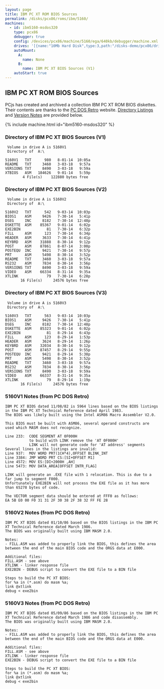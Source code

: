 ```yaml
---
layout: page
title: IBM PC XT ROM BIOS Sources
permalink: /disks/pcx86/roms/ibm/5160/
machines:
  - id: ibm5160-msdos320
    type: pcx86
    debugger: true
    config: /devices/pcx86/machine/5160/ega/640kb/debugger/machine.xml
    drives: '[{name:"10Mb Hard Disk",type:3,path:"/disks-demo/pcx86/drives/10mb/MSDOS320-C400.json"}]'
    autoMount:
      A:
        name: None
      B:
        name: IBM PC XT BIOS Sources (V1)
    autoStart: true
---
```


IBM PC XT ROM BIOS Sources
--------------------------

PCjs has created and archived a collection IBM PC XT ROM BIOS diskettes.  Their contents are thanks to the
[PC DOS Retro](https://sites.google.com/site/pcdosretro/) website.  [Directory Listings](#directory-of-ibm-pc-xt-bios-sources-v1)
and [Version Notes](#5160v1-notes-from-pc-dos-retro) are provided below.

{% include machine.html id="ibm5160-msdos320" %}

### Directory of IBM PC XT BIOS Sources (V1)

     Volume in drive A is 5160V1     
     Directory of  A:\
    
    5160V1   TXT      980   8-01-14  10:05a
    README   TXT     3460   3-03-18   9:57a
    VERSIONS TXT     8490   3-03-18   9:59a
    XTBIOS   ASM   184626   9-01-14   5:59p
            4 File(s)    122880 bytes free

### Directory of IBM PC XT BIOS Sources (V2)

     Volume in drive A is 5160V2     
     Directory of  A:\
    
    5160V2   TXT      542   9-03-14  10:03p
    BIOS1    ASM     9426   7-30-14   5:41p
    DSEG     INC     8182   7-30-14  12:48p
    DSKETTE  ASM    85367   9-01-14   6:02p
    EXE2BIN            81   7-30-14   6:32p
    FILL     ASM      123   7-30-14   6:34p
    HEADER   ASM     3633   7-30-14   6:41p
    KEYBRD   ASM    31888   8-30-14   9:12p
    POST     ASM    87861   8-07-14   3:00p
    POSTEQU  INC     9421   7-30-14   9:57p
    PRT      ASM     5498   8-30-14   3:52p
    README   TXT     3460   3-03-18   9:57a
    RS232    ASM     7834   8-30-14   3:56p
    VERSIONS TXT     8490   3-03-18   9:59a
    VIDEO    ASM    66334   8-31-14   9:35a
    XTLINK             79   7-30-14   6:28p
           16 File(s)     24576 bytes free

### Directory of IBM PC XT BIOS Sources (V3)

     Volume in drive A is 5160V3     
     Directory of  A:\
    
    5160V3   TXT      563   9-03-14  10:03p
    BIOS1    ASM     9426   7-30-14   5:41p
    DSEG     INC     8182   7-30-14  12:48p
    DSKETTE  ASM    85323   9-01-14   6:02p
    EXE2BIN            81   8-29-14   6:43p
    FILL     ASM      123   8-29-14   1:53p
    HEADER   ASM     3624   8-29-14   1:26p
    KEYBRD   ASM    32034   8-30-14   9:12p
    POST     ASM    87457   8-29-14   9:55p
    POSTEQU  INC     9421   8-29-14   5:38p
    PRT      ASM     5498   8-30-14   3:52p
    README   TXT     3460   3-03-18   9:57a
    RS232    ASM     7834   8-30-14   3:56p
    VERSIONS TXT     8490   3-03-18   9:59a
    VIDEO    ASM    66337   8-31-14   9:35a
    XTLINK             79   8-29-14   1:19p
           16 File(s)     24576 bytes free

### 5160V1 Notes (from PC DOS Retro) 

    IBM PC XT BIOS dated 11/08/82 is 5964 lines based on the BIOS listings in the IBM PC XT Technical Reference dated April 1983.
    The BIOS was likely built using the Intel ASM86 Macro Assembler V2.0.
    
    This BIOS must be built with ASM86, several operand constructs are used which MASM does not recognize.
    
    Line 233:  CODE SEGMENT AT 0F000H
               to build with LINK remove the 'AT 0F000H'
               LINK will not generate code for 'AT address' segments
    Several lines in the listings are invalid:
    Line 937:  MOV WORD PRT(1CH*4),OFFSET BLINK_INT
    Line 3384: JMP WORD PRT CS:[SI+OFFSET M1]
    Line 4572: MOV ES:[DI+2000H ,AH]
    Line 5473: MOV DATA_AREA[OFFSET INTR_FLAG]
    
    LINK will generate an .EXE file with 1 relocation. This is due to a far jump to segment F000.
    Unfortunately EXE2BIN will not process the EXE file as it has more than 65278 bytes of code.
    
    The VECTOR segment data should be entered at FFF0 as follows:
    EA 5B E0 00 F0 31 31 2F 30 38 2F 38 32 FF FE 28

### 5160V2 Notes (from PC DOS Retro)

    IBM PC XT BIOS dated 01/10/86 based on the BIOS listings in the IBM PC XT Technical Reference dated March 1986.
    The BIOS was originally built using IBM MASM 2.0.
    
    Notes:
    - FILL.ASM was added to properly link the BIOS, this defines the area between the end of the main BIOS code and the ORGS data at E000.
    
    Additional files:
    FILL.ASM - see above
    XTLINK - linker response file
    EXE2BIN - DEBUG script to convert the EXE file to a BIN file
    
    Steps to build the PC XT BIOS:
    for %a in (*.asm) do masm %a;
    link @xtlink
    debug < exe2bin

### 5160V3 Notes (from PC DOS Retro)

    IBM PC XT BIOS dated 05/09/86 based on the BIOS listings in the IBM PC XT Technical Reference dated March 1986 and code disassembly.
    The BIOS was originally built using IBM MASM 2.0.
    
    Notes:
    - FILL.ASM was added to properly link the BIOS, this defines the area between the end of the main BIOS code and the ORGS data at E000.
    
    Additional files:
    FILL.ASM - see above
    XTLINK - linker response file
    EXE2BIN - DEBUG script to convert the EXE file to a BIN file
    
    Steps to build the PC XT BIOS:
    for %a in (*.asm) do masm %a;
    link @xtlink
    debug < exe2bin
